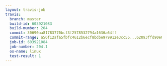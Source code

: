 ```yaml
---
layout: travis-job
travis:
  branch: master
  build-id: 603921083
  build-number: 204
  commit: 30690aa81783770bcf3f2578532794a1636a64ff
  commit-range: a56f12afa5fbfc4612b6ecf8bdbe979912e3cc55...62093ffd90e08a2b61fbffe7ba16bafd7c117491
  job-id: 603921084
  job-number: 204.1
  os-name: linux
  test-result: 1
---
```

